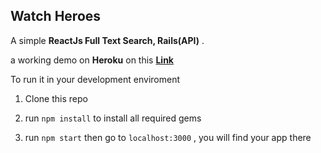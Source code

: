 ## Watch Heroes

A simple **ReactJs Full Text Search, Rails(API)** .

a working demo on **Heroku** on this **[Link](http://vanhackproject-react.herokuapp.com/)**

To run it in your development enviroment

1. Clone this repo

2. run `npm install` to install all required gems

3. run `npm start` then go to `localhost:3000` , you will find your app there
